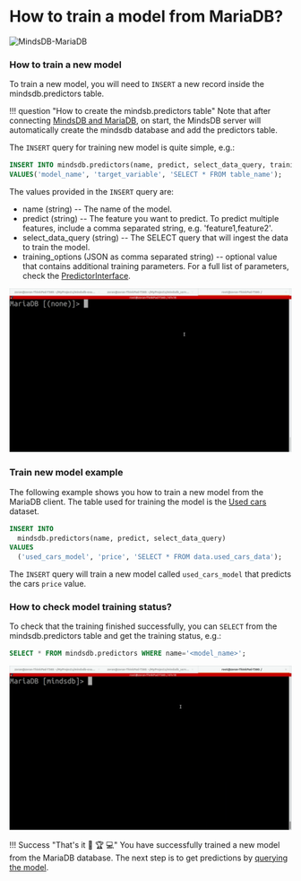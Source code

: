 # How to train a model from MariaDB?

![MindsDB-MariaDB](/assets/databases/mdb-maria.png)

### How to train a new model

To train a new model, you will need to `INSERT` a new record inside the mindsdb.predictors table.

!!! question "How to create the mindsb.predictors table"
    Note that after connecting [MindsDB and MariaDB](/datasources/mariadb/#mysql-client), on start, the MindsDB server will automatically create the mindsdb database and add the predictors table.

The `INSERT` query for training new model is quite simple, e.g.:

```sql
INSERT INTO mindsdb.predictors(name, predict, select_data_query, training_options)
VALUES('model_name', 'target_variable', 'SELECT * FROM table_name');
```
The values provided in the `INSERT` query are:

* name (string) -- The name of the model.
* predict (string) --  The feature you want to predict. To predict multiple features, include a comma separated string, e.g. 'feature1,feature2'.
* select_data_query (string) -- The SELECT query that will ingest the data to train the model.
* training_options (JSON as comma separated string) -- optional value that contains additional training parameters. For a full list of parameters, check the [PredictorInterface](/PredictorInterface/#learn).

![Train model from MariaDB client](/assets/predictors/mariadb-insert.gif)

### Train new model example

The following example shows you how to train a new model from the MariaDB client. The table used for training the model is the [Used cars](https://www.kaggle.com/adityadesai13/used-car-dataset-ford-and-mercedes) dataset.

```sql
INSERT INTO
  mindsdb.predictors(name, predict, select_data_query)
VALUES
  ('used_cars_model', 'price', 'SELECT * FROM data.used_cars_data');
```

The `INSERT` query will train a new model called `used_cars_model` that predicts the cars `price` value.

### How to check model training status?

To check that the training finished successfully, you can `SELECT` from the mindsdb.predictors table and get the training status, e.g.:

```sql
SELECT * FROM mindsdb.predictors WHERE name='<model_name>';
```

![Training model status](/assets/predictors/mariadb-status.gif)

!!! Success "That's it :tada: :trophy:  :computer:"
    You have successfully trained a new model from the MariaDB database. The next step is to get predictions by [querying the model](/model/query/mariadb).

